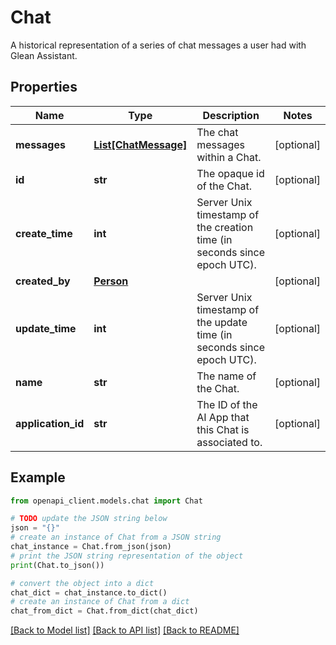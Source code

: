 # Chat

A historical representation of a series of chat messages a user had with Glean Assistant.

## Properties

Name | Type | Description | Notes
------------ | ------------- | ------------- | -------------
**messages** | [**List[ChatMessage]**](ChatMessage.md) | The chat messages within a Chat. | [optional] 
**id** | **str** | The opaque id of the Chat. | [optional] 
**create_time** | **int** | Server Unix timestamp of the creation time (in seconds since epoch UTC). | [optional] 
**created_by** | [**Person**](Person.md) |  | [optional] 
**update_time** | **int** | Server Unix timestamp of the update time (in seconds since epoch UTC). | [optional] 
**name** | **str** | The name of the Chat. | [optional] 
**application_id** | **str** | The ID of the AI App that this Chat is associated to. | [optional] 

## Example

```python
from openapi_client.models.chat import Chat

# TODO update the JSON string below
json = "{}"
# create an instance of Chat from a JSON string
chat_instance = Chat.from_json(json)
# print the JSON string representation of the object
print(Chat.to_json())

# convert the object into a dict
chat_dict = chat_instance.to_dict()
# create an instance of Chat from a dict
chat_from_dict = Chat.from_dict(chat_dict)
```
[[Back to Model list]](../README.md#documentation-for-models) [[Back to API list]](../README.md#documentation-for-api-endpoints) [[Back to README]](../README.md)


